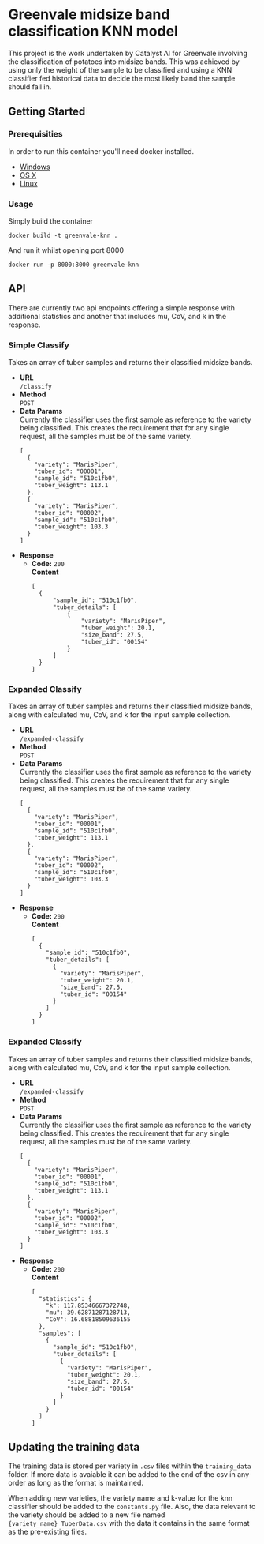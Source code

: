 # Greenvale midsize band classification KNN model
This project is the work undertaken by Catalyst AI for Greenvale involving the classification of potatoes into midsize bands. This was achieved by using only the weight of the sample to be classified and using a KNN classifier fed historical data to decide the most likely band the sample should fall in.

## Getting Started

### Prerequisities


In order to run this container you'll need docker installed.

* [Windows](https://docs.docker.com/windows/started)
* [OS X](https://docs.docker.com/mac/started/)
* [Linux](https://docs.docker.com/linux/started/)

### Usage

Simply build the container

```shell
docker build -t greenvale-knn .
```

And run it whilst opening port 8000

```shell
docker run -p 8000:8000 greenvale-knn
```

## API
There are currently two api endpoints offering a simple response with additional statistics and another that includes mu, CoV, and k in the response.

### Simple Classify
Takes an array of tuber samples and returns their classified midsize bands.

* **URL**  
`/classify`
* **Method**  
`POST`
* **Data Params**  
Currently the classifier uses the first sample as reference to the variety being classified. This creates the requirement that for any single request, all the samples must be of the same variety.
  ```
  [ 
    { 
      "variety": "MarisPiper", 
      "tuber_id": "00001", 
      "sample_id": "510c1fb0", 
      "tuber_weight": 113.1 
    }, 
    { 
      "variety": "MarisPiper", 
      "tuber_id": "00002", 
      "sample_id": "510c1fb0", 
      "tuber_weight": 103.3 
    } 
  ]
  ```
* **Response**  
  * **Code:** `200`  
  **Content**
      ```
      [ 
        { 
            "sample_id": "510c1fb0", 
            "tuber_details": [ 
                { 
                    "variety": "MarisPiper", 
                    "tuber_weight": 20.1, 
                    "size_band": 27.5, 
                    "tuber_id": "00154" 
                } 
            ] 
        } 
      ]
      ```

### Expanded Classify
Takes an array of tuber samples and returns their classified midsize bands, along with calculated mu, CoV, and k for the input sample collection.

* **URL**  
`/expanded-classify`
* **Method**  
`POST`
* **Data Params**  
Currently the classifier uses the first sample as reference to the variety being classified. This creates the requirement that for any single request, all the samples must be of the same variety.
  ```
  [ 
    { 
      "variety": "MarisPiper", 
      "tuber_id": "00001", 
      "sample_id": "510c1fb0", 
      "tuber_weight": 113.1 
    }, 
    { 
      "variety": "MarisPiper", 
      "tuber_id": "00002", 
      "sample_id": "510c1fb0", 
      "tuber_weight": 103.3 
    } 
  ]
  ```
* **Response**  
  * **Code:** `200`  
  **Content**
      ```
      [
        {
          "sample_id": "510c1fb0",
          "tuber_details": [
            {
              "variety": "MarisPiper",
              "tuber_weight": 20.1,
              "size_band": 27.5,
              "tuber_id": "00154"
            }
          ]
        }
      ]
      ```

### Expanded Classify
Takes an array of tuber samples and returns their classified midsize bands, along with calculated mu, CoV, and k for the input sample collection.

* **URL**  
`/expanded-classify`
* **Method**  
`POST`
* **Data Params**  
Currently the classifier uses the first sample as reference to the variety being classified. This creates the requirement that for any single request, all the samples must be of the same variety.
  ```
  [
    {
      "variety": "MarisPiper",
      "tuber_id": "00001",
      "sample_id": "510c1fb0",
      "tuber_weight": 113.1
    },
    {
      "variety": "MarisPiper",
      "tuber_id": "00002",
      "sample_id": "510c1fb0",
      "tuber_weight": 103.3
    }
  ]
  ```
* **Response**  
  * **Code:** `200`  
  **Content**
      ```
      [
        "statistics": {
          "k": 117.85346667372748,
          "mu": 39.62871287128713,
          "CoV": 16.68818509636155
        },
        "samples": [
          {
            "sample_id": "510c1fb0",
            "tuber_details": [
              {
                "variety": "MarisPiper",
                "tuber_weight": 20.1,
                "size_band": 27.5,
                "tuber_id": "00154"
              }
            ]
          }
        ]
      ]
      ```
## Updating the training data
The training data is stored per variety in `.csv` files within the `training_data` folder. If more data is avaiable it can be added to the end of the csv in any order as long as the format is maintained.

When adding new varieties, the variety name and k-value for the knn classifier should be added to the `constants.py` file. Also, the data relevant to the variety should be added to a new file named `{variety_name}_TuberData.csv` with the data it contains in the same format as the pre-existing files.
